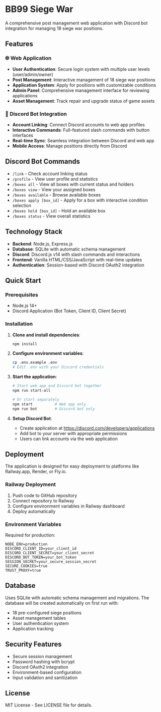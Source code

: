 # BB99 Siege War

A comprehensive post management web application with Discord bot integration for managing 18 siege war positions.

## Features

### 🌐 **Web Application**
- **User Authentication**: Secure login system with multiple user levels (user/admin/owner)
- **Post Management**: Interactive management of 18 siege war positions
- **Application System**: Apply for positions with customizable conditions
- **Admin Panel**: Comprehensive management interface for reviewing applications
- **Asset Management**: Track repair and upgrade status of game assets

### 🤖 **Discord Bot Integration**
- **Account Linking**: Connect Discord accounts to web app profiles
- **Interactive Commands**: Full-featured slash commands with button interfaces
- **Real-time Sync**: Seamless integration between Discord and web app
- **Mobile Access**: Manage positions directly from Discord

## Discord Bot Commands

- `/link` - Check account linking status
- `/profile` - View user profile and statistics
- `/boxes all` - View all boxes with current status and holders
- `/boxes view` - View your assigned boxes
- `/boxes available` - Browse available boxes
- `/boxes apply [box_id]` - Apply for a box with interactive condition selection
- `/boxes hold [box_id]` - Hold an available box
- `/boxes status` - View overall statistics

## Technology Stack

- **Backend**: Node.js, Express.js
- **Database**: SQLite with automatic schema management
- **Discord**: Discord.js v14 with slash commands and interactions
- **Frontend**: Vanilla HTML/CSS/JavaScript with real-time updates
- **Authentication**: Session-based with Discord OAuth2 integration

## Quick Start

### Prerequisites
- Node.js 14+ 
- Discord Application (Bot Token, Client ID, Client Secret)

### Installation

1. **Clone and install dependencies**:
   ```bash
   npm install
   ```

2. **Configure environment variables**:
   ```bash
   cp .env.example .env
   # Edit .env with your Discord credentials
   ```

3. **Start the application**:
   ```bash
   # Start web app and Discord bot together
   npm run start-all
   
   # Or start separately
   npm start          # Web app only
   npm run bot        # Discord bot only
   ```

4. **Setup Discord Bot**:
   - Create application at https://discord.com/developers/applications
   - Add bot to your server with appropriate permissions
   - Users can link accounts via the web application

## Deployment

The application is designed for easy deployment to platforms like Railway.app, Render, or Fly.io.

### Railway Deployment
1. Push code to GitHub repository
2. Connect repository to Railway
3. Configure environment variables in Railway dashboard
4. Deploy automatically

### Environment Variables

Required for production:
```env
NODE_ENV=production
DISCORD_CLIENT_ID=your_client_id
DISCORD_CLIENT_SECRET=your_client_secret  
DISCORD_BOT_TOKEN=your_bot_token
SESSION_SECRET=your_secure_session_secret
SECURE_COOKIES=true
TRUST_PROXY=true
```

## Database

Uses SQLite with automatic schema management and migrations. The database will be created automatically on first run with:
- 18 pre-configured siege positions
- Asset management tables
- User authentication system
- Application tracking

## Security Features

- Secure session management
- Password hashing with bcrypt
- Discord OAuth2 integration
- Environment-based configuration
- Input validation and sanitization

## License

MIT License - See LICENSE file for details.
